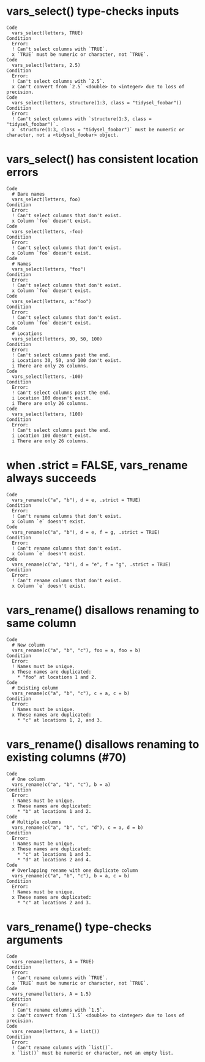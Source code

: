 # vars_select() type-checks inputs

    Code
      vars_select(letters, TRUE)
    Condition
      Error:
      ! Can't select columns with `TRUE`.
      x `TRUE` must be numeric or character, not `TRUE`.
    Code
      vars_select(letters, 2.5)
    Condition
      Error:
      ! Can't select columns with `2.5`.
      x Can't convert from `2.5` <double> to <integer> due to loss of precision.
    Code
      vars_select(letters, structure(1:3, class = "tidysel_foobar"))
    Condition
      Error:
      ! Can't select columns with `structure(1:3, class = "tidysel_foobar")`.
      x `structure(1:3, class = "tidysel_foobar")` must be numeric or character, not a <tidysel_foobar> object.

# vars_select() has consistent location errors

    Code
      # Bare names
      vars_select(letters, foo)
    Condition
      Error:
      ! Can't select columns that don't exist.
      x Column `foo` doesn't exist.
    Code
      vars_select(letters, -foo)
    Condition
      Error:
      ! Can't select columns that don't exist.
      x Column `foo` doesn't exist.
    Code
      # Names
      vars_select(letters, "foo")
    Condition
      Error:
      ! Can't select columns that don't exist.
      x Column `foo` doesn't exist.
    Code
      vars_select(letters, a:"foo")
    Condition
      Error:
      ! Can't select columns that don't exist.
      x Column `foo` doesn't exist.
    Code
      # Locations
      vars_select(letters, 30, 50, 100)
    Condition
      Error:
      ! Can't select columns past the end.
      i Locations 30, 50, and 100 don't exist.
      i There are only 26 columns.
    Code
      vars_select(letters, -100)
    Condition
      Error:
      ! Can't select columns past the end.
      i Location 100 doesn't exist.
      i There are only 26 columns.
    Code
      vars_select(letters, !100)
    Condition
      Error:
      ! Can't select columns past the end.
      i Location 100 doesn't exist.
      i There are only 26 columns.

# when .strict = FALSE, vars_rename always succeeds

    Code
      vars_rename(c("a", "b"), d = e, .strict = TRUE)
    Condition
      Error:
      ! Can't rename columns that don't exist.
      x Column `e` doesn't exist.
    Code
      vars_rename(c("a", "b"), d = e, f = g, .strict = TRUE)
    Condition
      Error:
      ! Can't rename columns that don't exist.
      x Column `e` doesn't exist.
    Code
      vars_rename(c("a", "b"), d = "e", f = "g", .strict = TRUE)
    Condition
      Error:
      ! Can't rename columns that don't exist.
      x Column `e` doesn't exist.

# vars_rename() disallows renaming to same column

    Code
      # New column
      vars_rename(c("a", "b", "c"), foo = a, foo = b)
    Condition
      Error:
      ! Names must be unique.
      x These names are duplicated:
        * "foo" at locations 1 and 2.
    Code
      # Existing column
      vars_rename(c("a", "b", "c"), c = a, c = b)
    Condition
      Error:
      ! Names must be unique.
      x These names are duplicated:
        * "c" at locations 1, 2, and 3.

# vars_rename() disallows renaming to existing columns (#70)

    Code
      # One column
      vars_rename(c("a", "b", "c"), b = a)
    Condition
      Error:
      ! Names must be unique.
      x These names are duplicated:
        * "b" at locations 1 and 2.
    Code
      # Multiple columns
      vars_rename(c("a", "b", "c", "d"), c = a, d = b)
    Condition
      Error:
      ! Names must be unique.
      x These names are duplicated:
        * "c" at locations 1 and 3.
        * "d" at locations 2 and 4.
    Code
      # Overlapping rename with one duplicate column
      vars_rename(c("a", "b", "c"), b = a, c = b)
    Condition
      Error:
      ! Names must be unique.
      x These names are duplicated:
        * "c" at locations 2 and 3.

# vars_rename() type-checks arguments

    Code
      vars_rename(letters, A = TRUE)
    Condition
      Error:
      ! Can't rename columns with `TRUE`.
      x `TRUE` must be numeric or character, not `TRUE`.
    Code
      vars_rename(letters, A = 1.5)
    Condition
      Error:
      ! Can't rename columns with `1.5`.
      x Can't convert from `1.5` <double> to <integer> due to loss of precision.
    Code
      vars_rename(letters, A = list())
    Condition
      Error:
      ! Can't rename columns with `list()`.
      x `list()` must be numeric or character, not an empty list.

